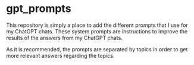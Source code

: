 # gpt_prompts
This repository is simply a place to add the different prompts that I use for my ChatGPT chats. These system prompts are instructions to improve the results of the answers from my ChatGPT chats.

As it is recommended, the prompts are separated by topics in order to get more relevant answers regarding the topics.
